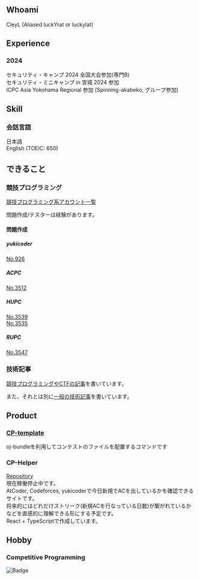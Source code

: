 ## Whoami
CleyL (Aliased luckYrat or luckylat)

## Experience

### 2024
セキュリティ・キャンプ 2024 全国大会参加(専門B)  
セキュリティ・ミニキャンプ in 宮城 2024 参加  
ICPC Asia Yokohama Regional 参加 (Spinning-akabeko, グループ参加)  

## Skill  
### 会話言語
日本語  
English (TOEIC: 650)  

## できること
### 競技プログラミング
[競技プログラミング系アカウント一覧](https://clist.by/coder/luckYrat/)

問題作成/テスターは経験があります。

#### 問題作成
##### yukicoder
[No.926](https://yukicoder.me/problems/no/926)  
##### ACPC
[No.3512](https://onlinejudge.u-aizu.ac.jp/challenges/sources/UOA/UAPC/3512?year=2021)  
##### HUPC
[No.3539](https://onlinejudge.u-aizu.ac.jp/challenges/sources/UOA/UAPC/3539?year=2023)  
[No.3535](https://onlinejudge.u-aizu.ac.jp/challenges/sources/UOA/UAPC/3535?year=2023)  
##### RUPC
[No.3547](https://onlinejudge.u-aizu.ac.jp/challenges/sources/UOA/UAPC/3547)  

### 技術記事
[競技プログラミングやCTFの記事](https://scrapbox.io/luckyrat/Home)を書いています。

また、それとは別に[一般の技術記事](https://scrapbox.io/luckYrat-develop/Home)を書いています。

## Product

### [CP-template](https://github.com/luckylat/cp-template)
oj-bundleを利用してコンテストのファイルを配置するコマンドです

### CP-Helper
[Repository](https://github.com/luckylat/cp-helper-front)  
現在稼働停止中です。  
AtCoder, Codeforces, yukicoderで今日新規でACを出しているかを確認できるサイトです。  
将来的にはどれだけストリーク(新規ACを行なっている日数)が繋がれているかなどを直感的に理解できる形にする予定です。  
React + TypeScriptで作成しています。


## Hobby
### Competitive Programming
![Badge](https://cp-logo.vercel.app/atcoder/CleyL)
